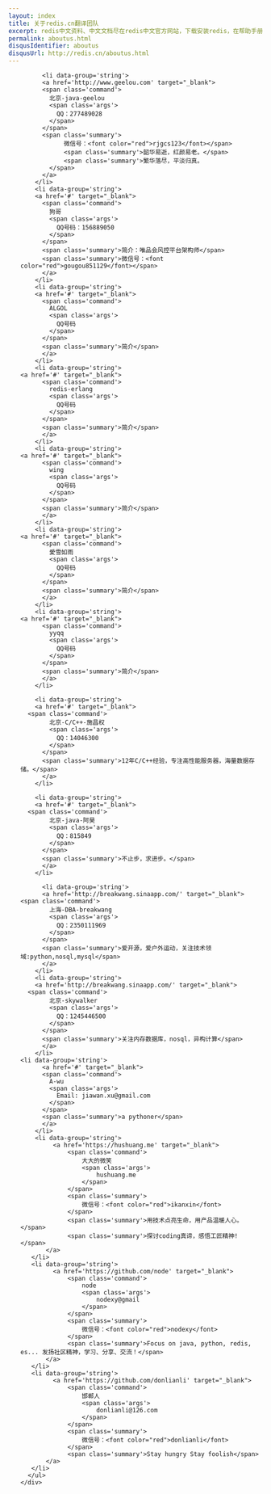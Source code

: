 ```yaml
---
layout: index
title: 关于redis.cn翻译团队
excerpt: redis中文资料、中文文档尽在redis中文官方网站，下载安装redis，在帮助手册里查找redis常用命令（commands），选择适合的redis客户端方式，配置redis主从（master-slave），阅读redis官方文档、教程、教材，社区里了解更多redis信息，如： 数据类型、持久化、主从配置、集群配置、性能测试、全面的redis资料都在这里。
permalink: aboutus.html
disqusIdentifier: aboutus
disqusUrl: http://redis.cn/aboutus.html
---
```


<section id='commands'>
<div class='container'>
          <ul>
          
            
          <li data-group='string'>
          <a href='http://www.geelou.com' target="_blank">
          <span class='command'>
            北京-java-geelou
            <span class='args'>
              QQ：277489028
            </span>
          </span>
          <span class='summary'>
				微信号：<font color="red">rjgcs123</font></span>
				<span class='summary'>韶华易逝，红颜易老。</span>
				<span class='summary'>繁华落尽，平淡归真。
			</span>
          </a>
        </li>
		<li data-group='string'>
		<a href='#' target="_blank">
          <span class='command'>
            狗哥
            <span class='args'>
              QQ号码：156889050
            </span>
          </span>
          <span class='summary'>简介：唯品会风控平台架构师</span>
          <span class='summary'>微信号：<font color="red">gougou851129</font></span>
          </a>
        </li>
		<li data-group='string'>
		<a href='#' target="_blank">
          <span class='command'>
            ALGOL
            <span class='args'>
              QQ号码
            </span>
          </span>
          <span class='summary'>简介</span>
          </a>
        </li>
		<li data-group='string'>
    <a href='#' target="_blank">
          <span class='command'>
            redis-erlang
            <span class='args'>
              QQ号码
            </span>
          </span>
          <span class='summary'>简介</span>
          </a>
        </li>
		<li data-group='string'>
    <a href='#' target="_blank">
          <span class='command'>
            wing
            <span class='args'>
              QQ号码
            </span>
          </span>
          <span class='summary'>简介</span>
          </a>
        </li>
		<li data-group='string'>
    <a href='#' target="_blank">
          <span class='command'>
            愛雪如雨
            <span class='args'>
              QQ号码
            </span>
          </span>
          <span class='summary'>简介</span>
          </a>
        </li>
		<li data-group='string'>
    <a href='#' target="_blank">
          <span class='command'>
            yyqq
            <span class='args'>
              QQ号码
            </span>
          </span>
          <span class='summary'>简介</span>
          </a>
        </li>
		
        <li data-group='string'>
        <a href='#' target="_blank">
      <span class='command'>
            北京-C/C++-施昌权
            <span class='args'>
              QQ：14046300
            </span>
          </span>
          <span class='summary'>12年C/C++经验，专注高性能服务器，海量数据存储。</span>
          </a>
        </li>
        
        <li data-group='string'>
        <a href='#' target="_blank">
      <span class='command'>
            北京-java-阿昊
            <span class='args'>
              QQ：815849
            </span>
          </span>
          <span class='summary'>不止步，求进步。</span>
          </a>
        </li>

          <li data-group='string'>
          <a href='http://breakwang.sinaapp.com/' target="_blank">
    <span class='command'>
            上海-DBA-breakwang
            <span class='args'>
              QQ：2350111969
            </span>
          </span>
          <span class='summary'>爱开源，爱户外运动，关注技术领域:python,nosql,mysql</span>
          </a>
        </li>
        <li data-group='string'>
        <a href='http://breakwang.sinaapp.com/' target="_blank">
      <span class='command'>
            北京-skywalker
            <span class='args'>
              QQ：1245446500
            </span>
          </span>
          <span class='summary'>关注内存数据库，nosql，异构计算</span>
          </a>
        </li>
	<li data-group='string'>
    	  <a href='#' target="_blank">
          <span class='command'>
            A-wu
            <span class='args'>
              Email: jiawan.xu@gmail.com
            </span>
          </span>
          <span class='summary'>a pythoner</span>
          </a>
        </li>
        <li data-group='string'>
             <a href='https://hushuang.me' target="_blank">
                 <span class='command'>
                     大大的微笑
                     <span class='args'>
                         hushuang.me
                     </span>
                 </span>
                 <span class='summary'>
                     微信号：<font color="red">ikanxin</font>
                 </span>
                 <span class='summary'>用技术点亮生命，用产品温暖人心。</span>
                 <span class='summary'>探讨coding真谛，感悟工匠精神!</span>
           </a>
       </li>
       <li data-group='string'>
             <a href='https://github.com/node' target="_blank">
                 <span class='command'>
                     node
                     <span class='args'>
                         nodexy@gmail
                     </span>
                 </span>
                 <span class='summary'>
                     微信号：<font color="red">nodexy</font>
                 </span>
                 <span class='summary'>Focus on java, python, redis, es... 发扬社区精神，学习、分享、交流！</span>
           </a>
       </li>
       <li data-group='string'>
             <a href='https://github.com/donlianli' target="_blank">
                 <span class='command'>
                     邯郸人
                     <span class='args'>
                         donlianli@126.com
                     </span>
                 </span>
                 <span class='summary'>
                     微信号：<font color="red">donlianli</font>
                 </span>
                 <span class='summary'>Stay hungry Stay foolish</span>
           </a>
       </li>
      </ul>
    </div>
</section>
